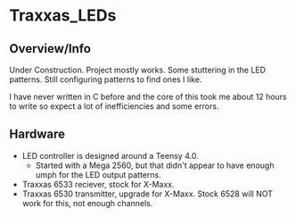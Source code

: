 # Traxxas_LEDs
## Overview/Info
Under Construction. Project mostly works. Some stuttering in the LED patterns. Still configuring patterns to find ones I like.

I have never written in C before and the core of this took me about 12 hours to write so expect a lot of inefficiencies and some errors.

## Hardware
- LED controller is designed around a Teensy 4.0.
  - Started with a Mega 2560, but that didn't appear to have enough umph for the LED output patterns.
- Traxxas 6533 reciever, stock for X-Maxx.
- Traxxas 6530 transmitter, upgrade for X-Maxx. Stock 6528 will NOT work for this, not enough channels.
